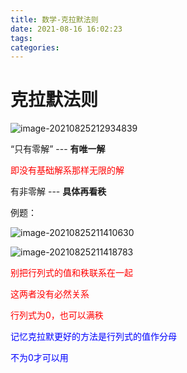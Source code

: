 ```yaml
---
title: 数学-克拉默法则
date: 2021-08-16 16:02:23
tags:
categories:
---
```


# 克拉默法则

![image-20210825212934839](https://picgo-freejim.oss-cn-beijing.aliyuncs.com/to_upload/image-20210825212934839.png)

“只有零解” --- **有唯一解**

<font color=red>即没有基础解系那样无限的解</font>

有非零解 --- **具体再看秩**



例题：

![image-20210825211410630](https://picgo-freejim.oss-cn-beijing.aliyuncs.com/to_upload/image-20210825211410630.png)

![image-20210825211418783](https://picgo-freejim.oss-cn-beijing.aliyuncs.com/to_upload/image-20210825211418783.png)

<font color=red>别把行列式的值和秩联系在一起</font>

<font color=red>这两者没有必然关系</font>

<font color=red>行列式为0，也可以满秩</font>

<font color=blue>记忆克拉默更好的方法是行列式的值作分母</font>

<font color=blue>不为0才可以用</font>

